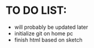 # TO DO LIST:
- will probably be updated later
- initialize git on home pc
- finish html based on sketch